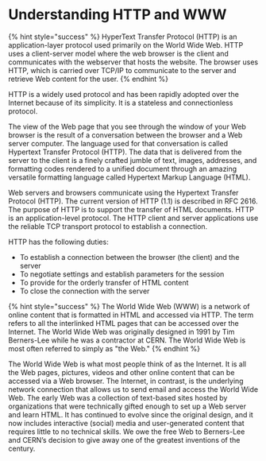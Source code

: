 # Understanding HTTP and WWW

{% hint style="success" %}
HyperText Transfer Protocol \(HTTP\) is an application-layer protocol used primarily on the World Wide Web. HTTP uses a client-server model where the web browser is the client and communicates with the webserver that hosts the website. The browser uses HTTP, which is carried over TCP/IP to communicate to the server and retrieve Web content for the user.
{% endhint %}

HTTP is a widely used protocol and has been rapidly adopted over the Internet because of its simplicity. It is a stateless and connectionless protocol.

The view of the Web page that you see through the window of your Web browser is the result of a conversation between the browser and a Web server computer. The language used for that conversation is called Hypertext Transfer Protocol \(HTTP\). The data that is delivered from the server to the client is a finely crafted jumble of text, images, addresses, and formatting codes rendered to a unified document through an amazing versatile formatting language called Hypertext Markup Language \(HTML\).

Web servers and browsers communicate using the Hypertext Transfer Protocol \(HTTP\). The current version of HTTP \(1.1\) is described in RFC 2616. The purpose of HTTP is to support the transfer of HTML documents. HTTP is an application-level protocol. The HTTP client and server applications use the reliable TCP transport protocol to establish a connection.

HTTP has the following duties:

* To establish a connection between the browser \(the client\) and the server
* To negotiate settings and establish parameters for the session
* To provide for the orderly transfer of HTML content
* To close the connection with the server

{% hint style="success" %}
The World Wide Web \(WWW\) is a network of online content that is formatted in HTML and accessed via HTTP. The term refers to all the interlinked HTML pages that can be accessed over the Internet. The World Wide Web was originally designed in 1991 by Tim Berners-Lee while he was a contractor at CERN. The World Wide Web is most often referred to simply as "the Web."
{% endhint %}

The World Wide Web is what most people think of as the Internet. It is all the Web pages, pictures, videos and other online content that can be accessed via a Web browser. The Internet, in contrast, is the underlying network connection that allows us to send email and access the World Wide Web. The early Web was a collection of text-based sites hosted by organizations that were technically gifted enough to set up a Web server and learn HTML. It has continued to evolve since the original design, and it now includes interactive \(social\) media and user-generated content that requires little to no technical skills. We owe the free Web to Berners-Lee and CERN’s decision to give away one of the greatest inventions of the century.

